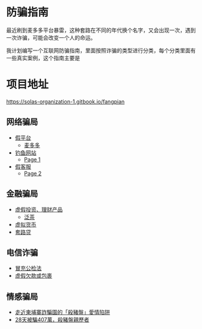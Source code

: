 # 防骗指南
最近刷到麦多多平台暴雷，这种套路在不同的年代换个名字，又会出现一次，遇到一次诈骗，可能会改变一个人的命运。

我计划编写一个互联网防骗指南，里面按照诈骗的类型进行分类，每个分类里面有一些真实案例，这个指南主要是


# 项目地址
https://solas-organization-1.gitbook.io/fangpian

## 网络骗局

* [假平台](README.md)
  * [麦多多](wang-luo-pian-ju/jia-ping-tai/mai-duo-duo.md)
* [钓鱼网站](wang-luo-pian-ju/diao-yu-wang-zhan/README.md)
  * [Page 1](wang-luo-pian-ju/diao-yu-wang-zhan/page-1.md)
* [假客服](wang-luo-pian-ju/jia-ke-fu/README.md)
  * [Page 2](wang-luo-pian-ju/jia-ke-fu/page-2.md)

## 金融骗局

* [虚假投资、理财产品](jin-rong-pian-ju/xu-jia-tou-zi-li-cai-chan-pin/README.md)
  * [泛茶](jin-rong-pian-ju/xu-jia-tou-zi-li-cai-chan-pin/fan-cha.md)
* [虚拟货币](jin-rong-pian-ju/xu-ni-huo-bi.md)
* [套路贷](jin-rong-pian-ju/tao-lu-dai.md)

## 电信诈骗

* [冒充公检法](dian-xin-zha-pian/mao-chong-gong-jian-fa.md)
* [虚假欠款或包裹](dian-xin-zha-pian/xu-jia-qian-kuan-huo-bao-guo.md)

## 情感骗局

* [走近柬埔寨詐騙園的「殺豬盤」愛情陷阱](qing-gan-pian-ju/zou-jin-jian-pu-zhai-zha-pian-yuan-de-sha-zhu-pan-ai-qing-xian-jing.md)
* [28天被騙407萬，殺豬盤親歷者](qing-gan-pian-ju/28-tian-bei-pian-407-wan-sha-zhu-pan-qin-li-zhe.md)
